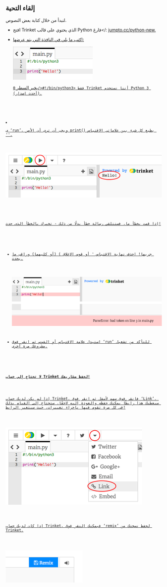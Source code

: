 ## إلقاء التحية

لنبدأ من خلال كتابة بعض النصوص.

+ افتح Trinket الذي يحتوي على قالب Python فارغ</a></: <a href="http://jumpto.cc/python-new" target="_blank">jumpto.cc/python-new.</p></li> 
    
    <li>
      <p>
        اكتب ما يلي في النافذة التي يتم عرضها:
      </p>
      <p>
        <img src="images/me-hi.png" alt="screenshot" />
      </p>
      <p>
        يخبر السطر <code>0/>#!/bin/python3> فقط Trinket أننا نستخدم Python 3 (أحدث إصدار).</p></li>
<li><p>ى ‘run’، ويجب أن ترى أن الأمر print() يطبع كل شيء بين علاماتي الاقتباس ''.</p>

<p><img src="images/me-hi-test.png" alt="screenshot" /></p></li>
</ul>

<p>إذا قمت بخطأ ما، فستتلقى رسالة خطأ بدلًا من ذلك - تخبرك بالخطأ الذي حدث!</p>

<ul>
<li><p>جربها! احذف نهاية الاقتباس ' أو قوس الإغلاق ) (أو كليهما) وراقب ما يحدث.</p>

<p><img src="images/me-syntax.png" alt="screenshot" /></p></li>
<li><p>استبدل علامة الاقتباس أو القوس ثم انقر فوق ‘run’ للتأكد من تشغيل مشروعك مرة أخرى.</p></li>
</ul>

<p><strong>لا تحتاج إلى حساب Trinket لحفظ مشاريعك!</strong></p>

<p>إذا لم يكن لديك حساب Trinket، فانقر فوق سهم لأسفل ثم انقر فوق ‘Link’. سيعطيك هذا رابطًا يمكنك حفظه والعودة إليه لاحقًا. ستحتاج إلى القيام بذلك في كل مرة تقوم فيها بإجراء تغييرات، حيث سيتغير الرابط!</p>

<p><img src="images/me-link.png" alt="screenshot" /></p>

<p>إذا كان لديك حساب Trinket، فيمكنك النقر فوق ‘remix’ لحفظ نسختك من Trinket.</p>

<p><img src="images/me-remix.png" alt="screenshot" /></p>